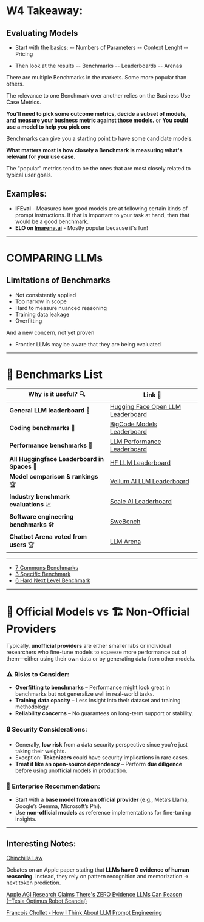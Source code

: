 # W4 Takeaway:

## Evaluating Models 
- Start with the basics:
-- Numbers of Parameters
-- Context Lenght
-- Pricing

- Then look at the results
-- Benchmarks
-- Leaderboards 
-- Arenas

There are multiple Benchmarks in the markets. Some more popular than others.  

The relevance to one Benchmark over another relies on the Business Use Case Metrics.  

**You'll need to pick some outcome metrics, decide a subset of models, and measure your business metric against those models.**
or 
**You could use a model to help you pick one**  

Benchmarks can give you a starting point to have some candidate models.  

**What matters most is how closely a Benchmark is measuring what's relevant for your use case.**  

The "popular" metrics tend to be the ones that are most closely related to typical user goals.  

## Examples:  

- **IFEval** - Measures how good models are at following certain kinds of prompt instructions. If that is important to your task at hand, then that would be a good benchmark.  
- **ELO on [lmarena.ai](https://lmarena.ai)** - Mostly popular because it's fun!  

---

# COMPARING LLMs
## Limitations of Benchmarks

- Not consistently applied
- Too narrow in scope
- Hard to measure nuanced reasoning
- Training data leakage
- Overfitting

And a new concern, not yet proven

- Frontier LLMs may be aware that they are being evaluated

---

# 🚀 Benchmarks List  

| Why is it useful? 🔍 | Link 🔗 |
|----------------------|--------|
| **General LLM leaderboard** 🤗 | [Hugging Face Open LLM Leaderboard](https://huggingface.co/spaces/open-llm-leaderboard/open_llm_leaderboard#/) |
| **Coding benchmarks** 🤗 | [BigCode Models Leaderboard](https://huggingface.co/spaces/bigcode/bigcode-models-leaderboard) |
| **Performance benchmarks** 🤗 | [LLM Performance Leaderboard](https://huggingface.co/spaces/optimum/llm-perf-leaderboard) |
| **All Huggingface Leaderboard in Spaces** 🤗 | [HF LLM Leaderboard](https://huggingface.co/spaces?search=leaderboard) |
| **Model comparison & rankings** 🏆 | [Vellum AI LLM Leaderboard](https://www.vellum.ai/llm-leaderboard) |
| **Industry benchmark evaluations** 📈 | [Scale AI Leaderboard](https://scale.com/leaderboard) |
| **Software engineering benchmarks** 🛠️ | [SweBench](https://www.swebench.com/) |
| **Chatbot Arena voted from users** 🏆 | [LLM Arena](https://https://lmarena.ai/?leaderboard/) |

---

- [7 Commons Benchmarks](./notes/W4/img_7_common_benchmark.png)
- [3 Specific Benchmark](./notes/W4/img_3_specific_benchmark.png)
- [6 Hard  Next Level Benchmark](./notes/W4/img_6_hard_next_level_benchmark.png)

---
# 🏢 Official Models vs 🏗️ Non-Official Providers  

Typically, **unofficial providers** are either smaller labs or individual researchers who fine-tune models to squeeze more performance out of them—either using their own data or by generating data from other models.  

### ⚠️ Risks to Consider:
- **Overfitting to benchmarks** – Performance might look great in benchmarks but not generalize well in real-world tasks.
- **Training data opacity** – Less insight into their dataset and training methodology.
- **Reliability concerns** – No guarantees on long-term support or stability.  

### 🔒 Security Considerations:
- Generally, **low risk** from a data security perspective since you’re just taking their weights.
- Exception: **Tokenizers** could have security implications in rare cases.
- **Treat it like an open-source dependency** – Perform **due diligence** before using unofficial models in production.  

### 🏢 Enterprise Recommendation:
- Start with a **base model from an official provider** (e.g., Meta’s Llama, Google’s Gemma, Microsoft’s Phi).  
- Use **non-official models** as reference implementations for fine-tuning insights.  

---

## Interesting Notes:
[Chinchilla Law](https://www.analyticsvidhya.com/blog/2024/09/chinchilla-scaling-law/)


Debates on an Apple paper stating that **LLMs have 0 evidence of human reasoning**. Instead, they rely on pattern recognition and memorization → next token prediction.  

[Apple AGI Research Claims There's ZERO Evidence LLMs Can Reason (+Tesla Optimus Robot Scandal)](https://chatgpt.com/share/6712d71e-add0-8012-9457-aba26302b31f)  

[François Chollet - How I Think About LLM Prompt Engineering](https://fchollet.substack.com/p/how-i-think-about-llm-prompt-engineering)  
